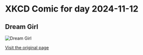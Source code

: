 
# XKCD Comic for day 2024-11-12

## Dream Girl

![Dream Girl](https://imgs.xkcd.com/comics/dream_girl.png "No matter how elaborately you fool yourself.")

[Visit the original page](https://xkcd.com/240/)
